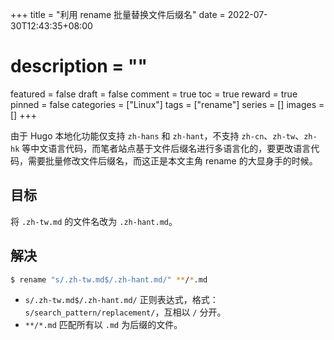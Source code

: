 +++
title = "利用 rename 批量替换文件后缀名"
date = 2022-07-30T12:43:35+08:00
# description = ""
featured = false
draft = false
comment = true
toc = true
reward = true
pinned = false
categories = ["Linux"]
tags = ["rename"]
series = []
images = []
+++

由于 Hugo 本地化功能仅支持 `zh-hans` 和 `zh-hant`，不支持 `zh-cn`、`zh-tw`、`zh-hk` 等中文语言代码，而笔者站点基于文件后缀名进行多语言化的，要更改语言代码，需要批量修改文件后缀名，而这正是本文主角 rename 的大显身手的时候。

<!--more-->

## 目标

将 `.zh-tw.md` 的文件名改为 `.zh-hant.md`。

## 解决

```bash
$ rename "s/.zh-tw.md$/.zh-hant.md/" **/*.md
```

- `s/.zh-tw.md$/.zh-hant.md/` 正则表达式，格式：`s/search_pattern/replacement/`，互相以 `/` 分开。
- `**/*.md` 匹配所有以 `.md` 为后缀的文件。
